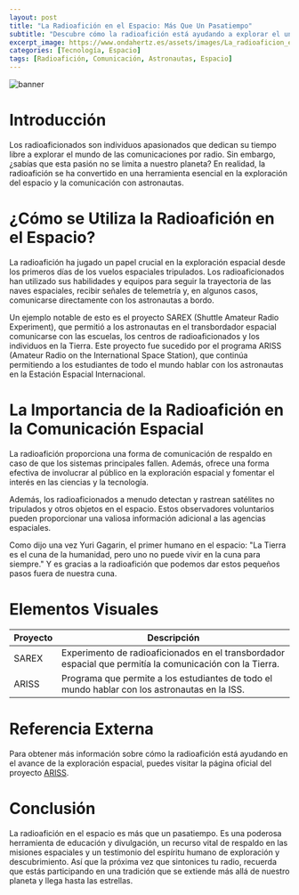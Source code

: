 ```yaml
---
layout: post
title: "La Radioafición en el Espacio: Más Que Un Pasatiempo"
subtitle: "Descubre cómo la radioafición está ayudando a explorar el universo y comunicarse con astronautas"
excerpt_image: https://www.ondahertz.es/assets/images/La_radioaficion_en_el_espacio.png
categories: [Tecnología, Espacio]
tags: [Radioafición, Comunicación, Astronautas, Espacio]
---
```


![banner](https://www.ondahertz.es/assets/images/La_radioaficion_en_el_espacio.png "Imagen que ilustra la radioafición en el espacio, mostrando un operador de radioaficionado en la Tierra comunicándose con astronautas en una misión espacial, destacando la tecnología y el equipo de radio utilizados en la exploración espacial.")

# Introducción

Los radioaficionados son individuos apasionados que dedican su tiempo libre a explorar el mundo de las comunicaciones por radio. Sin embargo, ¿sabías que esta pasión no se limita a nuestro planeta? En realidad, la radioafición se ha convertido en una herramienta esencial en la exploración del espacio y la comunicación con astronautas.

<!--more-->

# ¿Cómo se Utiliza la Radioafición en el Espacio?

La radioafición ha jugado un papel crucial en la exploración espacial desde los primeros días de los vuelos espaciales tripulados. Los radioaficionados han utilizado sus habilidades y equipos para seguir la trayectoria de las naves espaciales, recibir señales de telemetría y, en algunos casos, comunicarse directamente con los astronautas a bordo.

Un ejemplo notable de esto es el proyecto SAREX (Shuttle Amateur Radio Experiment), que permitió a los astronautas en el transbordador espacial comunicarse con las escuelas, los centros de radioaficionados y los individuos en la Tierra. Este proyecto fue sucedido por el programa ARISS (Amateur Radio on the International Space Station), que continúa permitiendo a los estudiantes de todo el mundo hablar con los astronautas en la Estación Espacial Internacional.

# La Importancia de la Radioafición en la Comunicación Espacial

La radioafición proporciona una forma de comunicación de respaldo en caso de que los sistemas principales fallen. Además, ofrece una forma efectiva de involucrar al público en la exploración espacial y fomentar el interés en las ciencias y la tecnología.

Además, los radioaficionados a menudo detectan y rastrean satélites no tripulados y otros objetos en el espacio. Estos observadores voluntarios pueden proporcionar una valiosa información adicional a las agencias espaciales.

Como dijo una vez Yuri Gagarin, el primer humano en el espacio: "La Tierra es el cuna de la humanidad, pero uno no puede vivir en la cuna para siempre." Y es gracias a la radioafición que podemos dar estos pequeños pasos fuera de nuestra cuna.

# Elementos Visuales

| Proyecto | Descripción |
| --- | --- |
| SAREX | Experimento de radioaficionados en el transbordador espacial que permitía la comunicación con la Tierra. |
| ARISS | Programa que permite a los estudiantes de todo el mundo hablar con los astronautas en la ISS. |

# Referencia Externa

Para obtener más información sobre cómo la radioafición está ayudando en el avance de la exploración espacial, puedes visitar la página oficial del proyecto [ARISS](http://www.ariss.org/).

# Conclusión

La radioafición en el espacio es más que un pasatiempo. Es una poderosa herramienta de educación y divulgación, un recurso vital de respaldo en las misiones espaciales y un testimonio del espíritu humano de exploración y descubrimiento. Así que la próxima vez que sintonices tu radio, recuerda que estás participando en una tradición que se extiende más allá de nuestro planeta y llega hasta las estrellas.